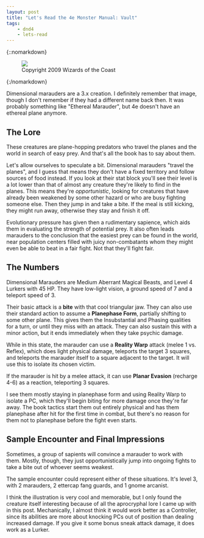 ```yaml
---
layout: post
title: "Let's Read the 4e Monster Manual: Vault"
tags:
    - dnd4
    - lets-read
---
```


{::nomarkdown}
<figure class="center">
  <img src="{{ "/assets/wir-mm2-4e-dimensional-marauder.png" | absolute_url }}"/>
  <figcaption>
    Copyright 2009 Wizards of the Coast
  </figcaption>
</figure>
{:/nomarkdown}

Dimensional marauders are a 3.x creation. I definitely remember that image,
though I don't remember if they had a different name back then. It was probably
something like "Ethereal Marauder", but 4e doesn't have an ethereal plane
anymore.

## The Lore

These creatures are plane-hopping predators who travel the planes and the world
in search of easy prey. And that's all the book has to say about them.

Let's allow ourselves to speculate a bit. Dimensional marauders "travel the
planes", and I guess that means they don't have a fixed territory and follow
sources of food instead. If you look at their stat block you'll see their level
is a lot lower than that of almost any creature they're likely to find in the
planes. This means they're _opportunistic_, looking for creatures that have
already been weakened by some other hazard or who are busy fighting someone
else. Then they jump in and take a bite. If the meal is still kicking, they
might run away, otherwise they stay and finish it off.

Evolutionary pressure has given then a rudimentary sapience, which aids them in
evaluating the strength of potential prey. It also often leads marauders to the
conclusion that the easiest prey can be found in the world, near population
centers filled with juicy non-combatants whom they might even be able to beat in
a fair fight. Not that they'll fight fair.

## The Numbers

Dimensional Marauders are Medium Aberrant Magical Beasts, and Level 4 Lurkers
with 45 HP. They have low-light vision, a ground speed of 7 and a teleport speed
of 3.

Their basic attack is a **bite** with that cool triangular jaw. They can also
use their standard action to assume a **Planephase Form**, partially shifting to
some other plane. This gives them the Insubstantial and Phasing qualities for a
turn, or until they miss with an attack. They can also sustain this with a minor
action, but it ends immediately when they take psychic damage.

While in this state, the marauder can use a **Reality Warp** attack (melee 1
vs. Reflex), which does light physical damage, teleports the target 3 squares,
and teleports the marauder itself to a square adjacent to the target. It will
use this to isolate its chosen victim.

If the marauder is hit by a melee attack, it can use **Planar Evasion**
(recharge 4-6) as a reaction, teleporting 3 squares.

I see them mostly staying in planephase form and using Reality Warp to isolate a
PC, which they'll begin biting for more damage once they're far away. The book
tactics start them out entirely physical and has them planephase after hit for
the first time in combat, but there's no reason for them not to planephase
before the fight even starts.

## Sample Encounter and Final Impressions

Sometimes, a group of sapients will convince a marauder to work with
them. Mostly, though, they just opportunistically jump into ongoing fights to
take a bite out of whoever seems weakest.

The sample encounter could represent either of these situations. It's level 3,
with 2 marauders, 2 ettercap fang guards, and 1 gnome arcanist.

I think the illustration is very cool and memorable, but I only found the
creature itself interesting because of all the aprocryphal lore I came up with
in this post. Mechanically, I almost think it would work better as a Controller,
since its abilities are more about knocking PCs out of position than dealing
increased damage. If you give it some bonus sneak attack damage, it does work as
a Lurker.
